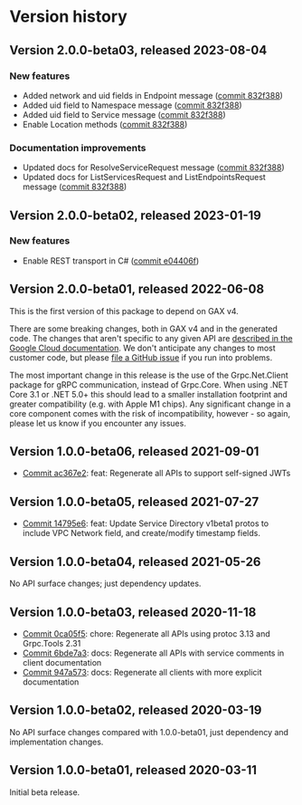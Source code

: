 # Version history

## Version 2.0.0-beta03, released 2023-08-04

### New features

- Added network and uid fields in Endpoint message ([commit 832f388](https://github.com/googleapis/google-cloud-dotnet/commit/832f388e29a18c4d7e0e39d74d1dc45536ada722))
- Added uid field to Namespace message ([commit 832f388](https://github.com/googleapis/google-cloud-dotnet/commit/832f388e29a18c4d7e0e39d74d1dc45536ada722))
- Added uid field to Service message ([commit 832f388](https://github.com/googleapis/google-cloud-dotnet/commit/832f388e29a18c4d7e0e39d74d1dc45536ada722))
- Enable Location methods ([commit 832f388](https://github.com/googleapis/google-cloud-dotnet/commit/832f388e29a18c4d7e0e39d74d1dc45536ada722))

### Documentation improvements

- Updated docs for ResolveServiceRequest message ([commit 832f388](https://github.com/googleapis/google-cloud-dotnet/commit/832f388e29a18c4d7e0e39d74d1dc45536ada722))
- Updated docs for ListServicesRequest and ListEndpointsRequest message ([commit 832f388](https://github.com/googleapis/google-cloud-dotnet/commit/832f388e29a18c4d7e0e39d74d1dc45536ada722))

## Version 2.0.0-beta02, released 2023-01-19

### New features

- Enable REST transport in C# ([commit e04406f](https://github.com/googleapis/google-cloud-dotnet/commit/e04406fbc8700134ab6955e5244a5f2924a16a0a))

## Version 2.0.0-beta01, released 2022-06-08

This is the first version of this package to depend on GAX v4.

There are some breaking changes, both in GAX v4 and in the generated
code. The changes that aren't specific to any given API are [described in the Google Cloud
documentation](https://cloud.google.com/dotnet/docs/reference/help/breaking-gax4).
We don't anticipate any changes to most customer code, but please [file a
GitHub issue](https://github.com/googleapis/google-cloud-dotnet/issues/new/choose)
if you run into problems.

The most important change in this release is the use of the Grpc.Net.Client package
for gRPC communication, instead of Grpc.Core. When using .NET Core 3.1 or .NET 5.0+
this should lead to a smaller installation footprint and greater compatibility (e.g.
with Apple M1 chips). Any significant change in a core component comes with the risk
of incompatibility, however - so again, please let us know if you encounter any
issues.


## Version 1.0.0-beta06, released 2021-09-01

- [Commit ac367e2](https://github.com/googleapis/google-cloud-dotnet/commit/ac367e2): feat: Regenerate all APIs to support self-signed JWTs

## Version 1.0.0-beta05, released 2021-07-27

- [Commit 14795e6](https://github.com/googleapis/google-cloud-dotnet/commit/14795e6): feat: Update Service Directory v1beta1 protos to include VPC Network field, and create/modify timestamp fields.

## Version 1.0.0-beta04, released 2021-05-26

No API surface changes; just dependency updates.

## Version 1.0.0-beta03, released 2020-11-18

- [Commit 0ca05f5](https://github.com/googleapis/google-cloud-dotnet/commit/0ca05f5): chore: Regenerate all APIs using protoc 3.13 and Grpc.Tools 2.31
- [Commit 6bde7a3](https://github.com/googleapis/google-cloud-dotnet/commit/6bde7a3): docs: Regenerate all APIs with service comments in client documentation
- [Commit 947a573](https://github.com/googleapis/google-cloud-dotnet/commit/947a573): docs: Regenerate all clients with more explicit documentation

## Version 1.0.0-beta02, released 2020-03-19

No API surface changes compared with 1.0.0-beta01, just dependency
and implementation changes.

## Version 1.0.0-beta01, released 2020-03-11

Initial beta release.


